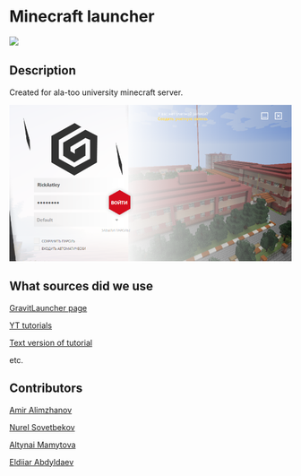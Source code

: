 # Minecraft launcher
![ ](https://github.com/renren-017/minecraft-client/blob/main/giphy.gif)

## Description
Created for ala-too university minecraft server. 

![](https://github.com/renren-017/minecraft-client/blob/main/p1.PNG)

## What sources did we use

[GravitLauncher page](https://launcher.gravit.pro/)

[YT tutorials](https://www.youtube.com/watch?v=MBdF3B3nCp8&ab_channel=ZiberCraftZiberCraft)

[Text version of tutorial](https://dev.zibercraft.ru/topic/9-gravitlauncher)

etc.

## Contributors
[Amir Alimzhanov](https://github.com/3xxxact)

[Nurel Sovetbekov](https://github.com/junesqo)

[Altynai Mamytova](https://github.com/renren-017)

[Eldiiar Abdyldaev](https://github.com/eldiyar01)
